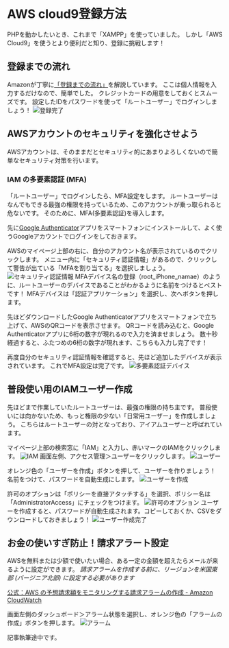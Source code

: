 # AWS cloud9登録方法
PHPを動かしたいとき、これまで「XAMPP」を使っていました。
しかし「AWS Cloud9」を使うとより便利だと知り、登録に挑戦します！

## 登録までの流れ
Amazonが丁寧に[「登録までの流れ」](https://aws.amazon.com/jp/register-flow/)を解説しています。
ここは個人情報を入力するだけなので、簡単でした。
クレジットカードの用意をしておくとスムーズです。
設定したIDをパスワードを使って「ルートユーザー」でログインしましょう！
![登録完了](source/image/20240318-image-01.png)
## AWSアカウントのセキュリティを強化させよう
AWSアカウントは、そのままだとセキュリティ的にあまりよろしくないので簡単なセキュリティ対策を行います。

### IAM の多要素認証 (MFA)
「ルートユーザー」でログインしたら、MFA設定をします。
ルートユーザーはなんでもできる最強の権限を持っているため、このアカウントが乗っ取られると危ないです。
そのために、MFA(多要素認証)を導入します。

先に[Google Authenticator](https://apps.apple.com/jp/app/google-authenticator/id388497605)アプリをスマートフォンにインストールして、よく使うGoogleアカウントでログインをしておきます。

AWSのマイページ上部の右に、自分のアカウント名が表示されているのでクリックします。
メニュー内に「セキュリティ認証情報」があるので、クリックして警告が出ている「MFAを割り当てる」を選択しましょう。
![セキュリティ認証情報](<スクリーンショット 2024-03-19 16.44.54.png>)
MFAデバイス名の登録（root_iPhone_namae）のように、ルートユーザーのデバイスであることがわかるように名前をつけるとベストです！
MFAデバイスは「認証アプリケーション」を選択し、次へボタンを押します。

先ほどダウンロードしたGoogle Authenticatorアプリをスマートフォンで立ち上げて、AWSのQRコードを表示させます。
QRコードを読み込むと、Google Authenticatorアプリに6桁の数字が現れるので入力を済ませましょう。
数十秒経過すると、ふたつめの6桁の数字が現れます、こちらも入力し完了です！

再度自分のセキュリティ認証情報を確認すると、先ほど追加したデバイスが表示されています。
これでMFA設定は完了です。
![多要素認証デバイス](<スクリーンショット 2024-03-19 16.47.12.png>)


## 普段使い用のIAMユーザー作成
先ほどまで作業していたルートユーザーは、最強の権限の持ち主です。
普段使いには向かないため、もっと権限の少ない「日常用ユーザー」を作成しましょう。
こちらはルートユーザーの対となっており、アイアムユーザーと呼ばれています。

マイページ上部の検索窓に「IAM」と入力し、赤いマークのIAMをクリックします。
![IAM](image-1.png)
画面左側、アクセス管理＞ユーザーをクリックします。
![ユーザー](image-2.png)

オレンジ色の「ユーザーを作成」ボタンを押して、ユーザーを作りましょう！
名前をつけて、パスワードを自動生成にします。
![ユーザーを作成](image-3.png)

許可のオプションは「ポリシーを直接アタッチする」を選択、ポリシー名は「AdministratorAccess」にチェックをつけます。
![許可のオプション](image-4.png)
ユーザーを作成すると、パスワードが自動生成されます。コピーしておくか、CSVをダウンロードしておきましょう！
![ユーザー作成完了](<スクリーンショット 2024-03-19 17.03.55.png>)

## お金の使いすぎ防止！請求アラート設定
AWSを無料または少額で使いたい場合、ある一定の金額を超えたらメールが来るように設定ができます。
*請求アラームを作成する前に、リージョンを米国東部 (バージニア北部) に設定する必要があります*

[公式：AWS の予想請求額をモニタリングする請求アラームの作成 - Amazon CloudWatch](https://docs.aws.amazon.com/ja_jp/AmazonCloudWatch/latest/monitoring/monitor_estimated_charges_with_cloudwatch.html)

画面左側のダッシュボード＞アラーム状態を選択し、オレンジ色の「アラームの作成」ボタンを押します。
![アラーム](image-5.png)

記事執筆途中です。